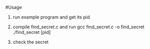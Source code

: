 #Usage

1) run example program and get its pid

2) compile find_secret.c and run
gcc find_secret.c -o find_secret
./find_secret [pid]

3) check the secret
